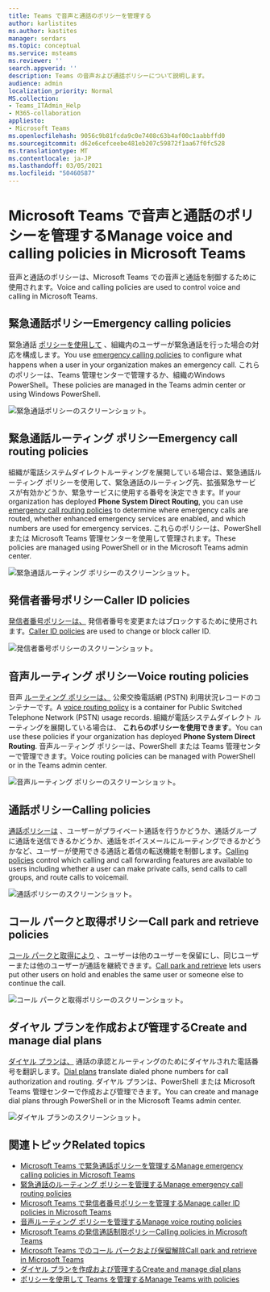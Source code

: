 ```yaml
---
title: Teams で音声と通話のポリシーを管理する
author: karlistites
ms.author: kastites
manager: serdars
ms.topic: conceptual
ms.service: msteams
ms.reviewer: ''
search.appverid: ''
description: Teams の音声および通話ポリシーについて説明します。
audience: admin
localization_priority: Normal
MS.collection:
- Teams_ITAdmin_Help
- M365-collaboration
appliesto:
- Microsoft Teams
ms.openlocfilehash: 9056c9b81fcda9c0e7408c63b4af00c1aabbffd0
ms.sourcegitcommit: d62e6cefceebe481eb207c59872f1aa67f0fc528
ms.translationtype: MT
ms.contentlocale: ja-JP
ms.lasthandoff: 03/05/2021
ms.locfileid: "50460587"
---
```

# <a name="manage-voice-and-calling-policies-in-microsoft-teams"></a><span data-ttu-id="d8c8c-103">Microsoft Teams で音声と通話のポリシーを管理する</span><span class="sxs-lookup"><span data-stu-id="d8c8c-103">Manage voice and calling policies in Microsoft Teams</span></span>

<span data-ttu-id="d8c8c-104">音声と通話のポリシーは、Microsoft Teams での音声と通話を制御するために使用されます。</span><span class="sxs-lookup"><span data-stu-id="d8c8c-104">Voice and calling policies are used to control voice and calling in Microsoft Teams.</span></span>

## <a name="emergency-calling-policies"></a><span data-ttu-id="d8c8c-105">緊急通話ポリシー</span><span class="sxs-lookup"><span data-stu-id="d8c8c-105">Emergency calling policies</span></span>

<span data-ttu-id="d8c8c-106">緊急通話 [ポリシーを使用して](manage-emergency-calling-policies.md) 、組織内のユーザーが緊急通話を行った場合の対応を構成します。</span><span class="sxs-lookup"><span data-stu-id="d8c8c-106">You use [emergency calling policies](manage-emergency-calling-policies.md) to configure what happens when a user in your organization makes an emergency call.</span></span> <span data-ttu-id="d8c8c-107">これらのポリシーは、Teams 管理センターで管理するか、組織のWindows PowerShell。</span><span class="sxs-lookup"><span data-stu-id="d8c8c-107">These policies are managed in the Teams admin center or using Windows PowerShell.</span></span>

![緊急通話ポリシーのスクリーンショット。](media/emergency-calling-policy2.png)

## <a name="emergency-call-routing-policies"></a><span data-ttu-id="d8c8c-109">緊急通話ルーティング ポリシー</span><span class="sxs-lookup"><span data-stu-id="d8c8c-109">Emergency call routing policies</span></span>

<span data-ttu-id="d8c8c-110">組織が電話システムダイレクトルーティングを展開している場合は、緊急[](manage-emergency-call-routing-policies.md)通話ルーティング ポリシーを使用して、緊急通話のルーティング先、拡張緊急サービスが有効かどうか、緊急サービスに使用する番号を決定できます。</span><span class="sxs-lookup"><span data-stu-id="d8c8c-110">If your organization has deployed **Phone System Direct Routing**, you can use [emergency call routing policies](manage-emergency-call-routing-policies.md) to determine where emergency calls are routed, whether enhanced emergency services are enabled, and which numbers are used for emergency services.</span></span> <span data-ttu-id="d8c8c-111">これらのポリシーは、PowerShell または Microsoft Teams 管理センターを使用して管理されます。</span><span class="sxs-lookup"><span data-stu-id="d8c8c-111">These policies are managed using PowerShell or in the Microsoft Teams admin center.</span></span>

![緊急通話ルーティング ポリシーのスクリーンショット。](media/emergency-call-routing-policy.png)

## <a name="caller-id-policies"></a><span data-ttu-id="d8c8c-113">発信者番号ポリシー</span><span class="sxs-lookup"><span data-stu-id="d8c8c-113">Caller ID policies</span></span>

<span data-ttu-id="d8c8c-114">[発信者番号ポリシーは、](caller-id-policies.md) 発信者番号を変更またはブロックするために使用されます。</span><span class="sxs-lookup"><span data-stu-id="d8c8c-114">[Caller ID policies](caller-id-policies.md) are used to change or block caller ID.</span></span>

![発信者番号ポリシーのスクリーンショット。](media/caller-id-policy.png)

## <a name="voice-routing-policies"></a><span data-ttu-id="d8c8c-116">音声ルーティング ポリシー</span><span class="sxs-lookup"><span data-stu-id="d8c8c-116">Voice routing policies</span></span>

<span data-ttu-id="d8c8c-117">音声 [ルーティング ポリシーは、](manage-voice-routing-policies.md) 公衆交換電話網 (PSTN) 利用状況レコードのコンテナーです。</span><span class="sxs-lookup"><span data-stu-id="d8c8c-117">A [voice routing policy](manage-voice-routing-policies.md) is a container for Public Switched Telephone Network (PSTN) usage records.</span></span> <span data-ttu-id="d8c8c-118">組織が電話システムダイレクト ルーティングを展開している場合は、 **これらのポリシーを使用できます**。</span><span class="sxs-lookup"><span data-stu-id="d8c8c-118">You can use these policies if your organization has deployed **Phone System Direct Routing**.</span></span> <span data-ttu-id="d8c8c-119">音声ルーティング ポリシーは、PowerShell または Teams 管理センターで管理できます。</span><span class="sxs-lookup"><span data-stu-id="d8c8c-119">Voice routing policies can be managed with PowerShell or in the Teams admin center.</span></span>

![音声ルーティング ポリシーのスクリーンショット。](media/voice-routing-policy.png)

## <a name="calling-policies"></a><span data-ttu-id="d8c8c-121">通話ポリシー</span><span class="sxs-lookup"><span data-stu-id="d8c8c-121">Calling policies</span></span>

<span data-ttu-id="d8c8c-122">[通話ポリシーは](teams-calling-policy.md) 、ユーザーがプライベート通話を行うかどうか、通話グループに通話を送信できるかどうか、通話をボイスメールにルーティングできるかどうかなど、ユーザーが使用できる通話と着信の転送機能を制御します。</span><span class="sxs-lookup"><span data-stu-id="d8c8c-122">[Calling policies](teams-calling-policy.md) control which calling and call forwarding features are available to users including whether a user can make private calls, send calls to call groups, and route calls to voicemail.</span></span>

![通話ポリシーのスクリーンショット。](media/calling-policy.png)

## <a name="call-park-and-retrieve-policies"></a><span data-ttu-id="d8c8c-124">コール パークと取得ポリシー</span><span class="sxs-lookup"><span data-stu-id="d8c8c-124">Call park and retrieve policies</span></span>

<span data-ttu-id="d8c8c-125">[コール パークと取得により](call-park-and-retrieve.md) 、ユーザーは他のユーザーを保留にし、同じユーザーまたは他のユーザーが通話を継続できます。</span><span class="sxs-lookup"><span data-stu-id="d8c8c-125">[Call park and retrieve](call-park-and-retrieve.md) lets users put other users on hold and enables the same user or someone else to continue the call.</span></span>

![コール パークと取得ポリシーのスクリーンショット。](media/call-park-policy.png)

## <a name="create-and-manage-dial-plans"></a><span data-ttu-id="d8c8c-127">ダイヤル プランを作成および管理する</span><span class="sxs-lookup"><span data-stu-id="d8c8c-127">Create and manage dial plans</span></span>

<span data-ttu-id="d8c8c-128">[ダイヤル プランは、](create-and-manage-dial-plans.md) 通話の承認とルーティングのためにダイヤルされた電話番号を翻訳します。</span><span class="sxs-lookup"><span data-stu-id="d8c8c-128">[Dial plans](create-and-manage-dial-plans.md) translate dialed phone numbers for call authorization and routing.</span></span> <span data-ttu-id="d8c8c-129">ダイヤル プランは、PowerShell または Microsoft Teams 管理センターで作成および管理できます。</span><span class="sxs-lookup"><span data-stu-id="d8c8c-129">You can create and manage dial plans through PowerShell or in the Microsoft Teams admin center.</span></span>

![ダイヤル プランのスクリーンショット。](media/dial-plans.png)

## <a name="related-topics"></a><span data-ttu-id="d8c8c-131">関連トピック</span><span class="sxs-lookup"><span data-stu-id="d8c8c-131">Related topics</span></span>

* [<span data-ttu-id="d8c8c-132">Microsoft Teams で緊急通話ポリシーを管理する</span><span class="sxs-lookup"><span data-stu-id="d8c8c-132">Manage emergency calling policies in Microsoft Teams</span></span>](manage-emergency-calling-policies.md)
* [<span data-ttu-id="d8c8c-133">緊急通話のルーティング ポリシーを管理する</span><span class="sxs-lookup"><span data-stu-id="d8c8c-133">Manage emergency call routing policies</span></span>](manage-emergency-call-routing-policies.md)
* [<span data-ttu-id="d8c8c-134">Microsoft Teams で発信者番号ポリシーを管理する</span><span class="sxs-lookup"><span data-stu-id="d8c8c-134">Manage caller ID policies in Microsoft Teams</span></span>](caller-id-policies.md)
* [<span data-ttu-id="d8c8c-135">音声ルーティング ポリシーを管理する</span><span class="sxs-lookup"><span data-stu-id="d8c8c-135">Manage voice routing policies</span></span>](manage-voice-routing-policies.md)
* [<span data-ttu-id="d8c8c-136">Microsoft Teams の発信通話制限ポリシー</span><span class="sxs-lookup"><span data-stu-id="d8c8c-136">Calling policies in Microsoft Teams</span></span>](teams-calling-policy.md)
* [<span data-ttu-id="d8c8c-137">Microsoft Teams でのコール パークおよび保留解除</span><span class="sxs-lookup"><span data-stu-id="d8c8c-137">Call park and retrieve in Microsoft Teams</span></span>](call-park-and-retrieve.md)
* [<span data-ttu-id="d8c8c-138">ダイヤル プランを作成および管理する</span><span class="sxs-lookup"><span data-stu-id="d8c8c-138">Create and manage dial plans</span></span>](create-and-manage-dial-plans.md)
* [<span data-ttu-id="d8c8c-139">ポリシーを使用して Teams を管理する</span><span class="sxs-lookup"><span data-stu-id="d8c8c-139">Manage Teams with policies</span></span>](manage-teams-with-policies.md)
